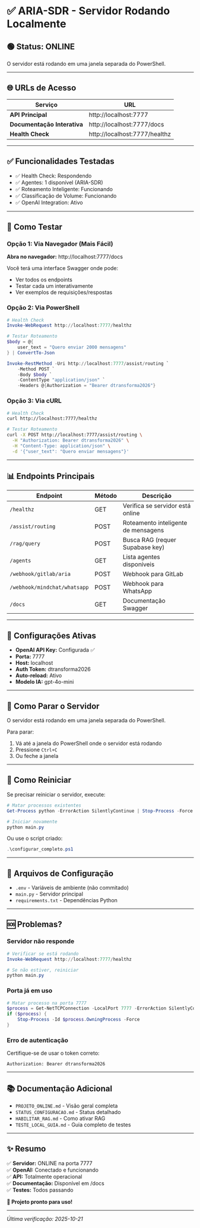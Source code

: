 # ✅ ARIA-SDR - Servidor Rodando Localmente

## 🟢 Status: ONLINE

O servidor está rodando em uma janela separada do PowerShell.

---

## 🌐 URLs de Acesso

| Serviço | URL |
|---------|-----|
| **API Principal** | http://localhost:7777 |
| **Documentação Interativa** | http://localhost:7777/docs |
| **Health Check** | http://localhost:7777/healthz |

---

## ✅ Funcionalidades Testadas

- ✅ Health Check: Respondendo
- ✅ Agentes: 1 disponível (ARIA-SDR)
- ✅ Roteamento Inteligente: Funcionando
- ✅ Classificação de Volume: Funcionando
- ✅ OpenAI Integration: Ativo

---

## 🧪 Como Testar

### Opção 1: Via Navegador (Mais Fácil)

**Abra no navegador:** http://localhost:7777/docs

Você terá uma interface Swagger onde pode:
- Ver todos os endpoints
- Testar cada um interativamente
- Ver exemplos de requisições/respostas

### Opção 2: Via PowerShell

```powershell
# Health Check
Invoke-WebRequest http://localhost:7777/healthz

# Testar Roteamento
$body = @{
    user_text = "Quero enviar 2000 mensagens"
} | ConvertTo-Json

Invoke-RestMethod -Uri http://localhost:7777/assist/routing `
    -Method POST `
    -Body $body `
    -ContentType "application/json" `
    -Headers @{Authorization = "Bearer dtransforma2026"}
```

### Opção 3: Via cURL

```bash
# Health Check
curl http://localhost:7777/healthz

# Testar Roteamento
curl -X POST http://localhost:7777/assist/routing \
  -H "Authorization: Bearer dtransforma2026" \
  -H "Content-Type: application/json" \
  -d '{"user_text": "Quero enviar mensagens"}'
```

---

## 📊 Endpoints Principais

| Endpoint | Método | Descrição |
|----------|--------|-----------|
| `/healthz` | GET | Verifica se servidor está online |
| `/assist/routing` | POST | Roteamento inteligente de mensagens |
| `/rag/query` | POST | Busca RAG (requer Supabase key) |
| `/agents` | GET | Lista agentes disponíveis |
| `/webhook/gitlab/aria` | POST | Webhook para GitLab |
| `/webhook/mindchat/whatsapp` | POST | Webhook para WhatsApp |
| `/docs` | GET | Documentação Swagger |

---

## 🔧 Configurações Ativas

- **OpenAI API Key:** Configurada ✅
- **Porta:** 7777
- **Host:** localhost
- **Auth Token:** dtransforma2026
- **Auto-reload:** Ativo
- **Modelo IA:** gpt-4o-mini

---

## 🛑 Como Parar o Servidor

O servidor está rodando em uma janela separada do PowerShell.

Para parar:
1. Vá até a janela do PowerShell onde o servidor está rodando
2. Pressione `Ctrl+C`
3. Ou feche a janela

---

## 🔄 Como Reiniciar

Se precisar reiniciar o servidor, execute:

```powershell
# Matar processos existentes
Get-Process python -ErrorAction SilentlyContinue | Stop-Process -Force

# Iniciar novamente
python main.py
```

Ou use o script criado:

```powershell
.\configurar_completo.ps1
```

---

## 📁 Arquivos de Configuração

- `.env` - Variáveis de ambiente (não commitado)
- `main.py` - Servidor principal
- `requirements.txt` - Dependências Python

---

## 🆘 Problemas?

### Servidor não responde
```powershell
# Verificar se está rodando
Invoke-WebRequest http://localhost:7777/healthz

# Se não estiver, reiniciar
python main.py
```

### Porta já em uso
```powershell
# Matar processo na porta 7777
$process = Get-NetTCPConnection -LocalPort 7777 -ErrorAction SilentlyContinue
if ($process) {
    Stop-Process -Id $process.OwningProcess -Force
}
```

### Erro de autenticação
Certifique-se de usar o token correto:
```
Authorization: Bearer dtransforma2026
```

---

## 📚 Documentação Adicional

- `PROJETO_ONLINE.md` - Visão geral completa
- `STATUS_CONFIGURACAO.md` - Status detalhado
- `HABILITAR_RAG.md` - Como ativar RAG
- `TESTE_LOCAL_GUIA.md` - Guia completo de testes

---

## ✨ Resumo

✅ **Servidor:** ONLINE na porta 7777  
✅ **OpenAI:** Conectado e funcionando  
✅ **API:** Totalmente operacional  
✅ **Documentação:** Disponível em /docs  
✅ **Testes:** Todos passando  

**🎉 Projeto pronto para uso!**

---

*Última verificação: 2025-10-21*

